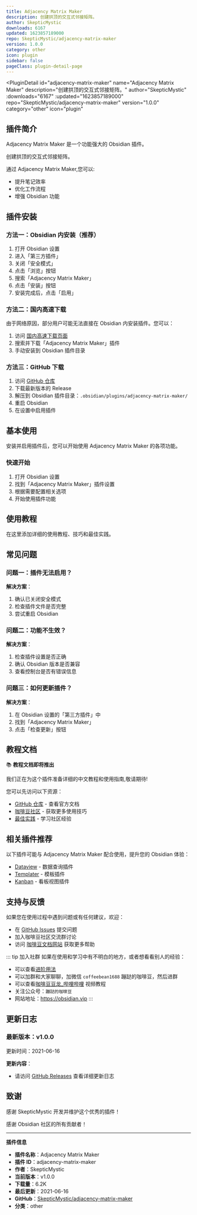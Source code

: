 ```yaml
---
title: Adjacency Matrix Maker
description: 创建拱顶的交互式邻接矩阵。
author: SkepticMystic
downloads: 6167
updated: 1623857189000
repo: SkepticMystic/adjacency-matrix-maker
version: 1.0.0
category: other
icon: plugin
sidebar: false
pageClass: plugin-detail-page
---
```


<PluginDetail
  id="adjacency-matrix-maker"
  name="Adjacency Matrix Maker"
  description="创建拱顶的交互式邻接矩阵。"
  author="SkepticMystic"
  :downloads="6167"
  :updated="1623857189000"
  repo="SkepticMystic/adjacency-matrix-maker"
  version="1.0.0"
  category="other"
  icon="plugin"
>

<!-- AUTO_GENERATED_START -->
## 插件简介

Adjacency Matrix Maker 是一个功能强大的 Obsidian 插件。

创建拱顶的交互式邻接矩阵。

通过 Adjacency Matrix Maker,您可以:

- 提升笔记效率
- 优化工作流程
- 增强 Obsidian 功能

<!-- AUTO_GENERATED_END -->

<!-- AUTO_GENERATED_START -->
## 插件安装

### 方法一：Obsidian 内安装（推荐）

1. 打开 Obsidian 设置
2. 进入「第三方插件」
3. 关闭「安全模式」
4. 点击「浏览」按钮
5. 搜索「Adjacency Matrix Maker」
6. 点击「安装」按钮
7. 安装完成后，点击「启用」

### 方法二：国内高速下载

由于网络原因，部分用户可能无法直接在 Obsidian 内安装插件。您可以：

1. 访问 [国内高速下载页面](/zh/documentation/obsidian-plugins-download.html)
2. 搜索并下载「Adjacency Matrix Maker」插件
3. 手动安装到 Obsidian 插件目录

### 方法三：GitHub 下载

1. 访问 [GitHub 仓库](https://github.com/SkepticMystic/adjacency-matrix-maker)
2. 下载最新版本的 Release
3. 解压到 Obsidian 插件目录：`.obsidian/plugins/adjacency-matrix-maker/`
4. 重启 Obsidian
5. 在设置中启用插件

## 基本使用

安装并启用插件后，您可以开始使用 Adjacency Matrix Maker 的各项功能。

### 快速开始

1. 打开 Obsidian 设置
2. 找到「Adjacency Matrix Maker」插件设置
3. 根据需要配置相关选项
4. 开始使用插件功能

<!-- AUTO_GENERATED_END -->

<!-- CUSTOM_CONTENT_START:tutorial -->
## 使用教程

在这里添加详细的使用教程、技巧和最佳实践。

<!-- CUSTOM_CONTENT_END:tutorial -->

<!-- SHARED_CONTENT_START -->
## 常见问题

### 问题一：插件无法启用？

**解决方案**：
1. 确认已关闭安全模式
2. 检查插件文件是否完整
3. 尝试重启 Obsidian

### 问题二：功能不生效？

**解决方案**：
1. 检查插件设置是否正确
2. 确认 Obsidian 版本是否兼容
3. 查看控制台是否有错误信息

### 问题三：如何更新插件？

**解决方案**：
1. 在 Obsidian 设置的「第三方插件」中
2. 找到「Adjacency Matrix Maker」
3. 点击「检查更新」按钮

## 教程文档

📚 **教程文档即将推出**

我们正在为这个插件准备详细的中文教程和使用指南,敬请期待!

您可以先访问以下资源：
- [GitHub 仓库](https://github.com/SkepticMystic/adjacency-matrix-maker) - 查看官方文档
- [咖啡豆社区](/zh/bases/) - 获取更多使用技巧
- [最佳实践](/zh/best-practices/) - 学习社区经验

## 相关插件推荐

以下插件可能与 Adjacency Matrix Maker 配合使用，提升您的 Obsidian 体验：

- [Dataview](/zh/plugins/dataview.html) - 数据查询插件
- [Templater](/zh/plugins/templater-obsidian.html) - 模板插件
- [Kanban](/zh/plugins/obsidian-kanban.html) - 看板视图插件

## 支持与反馈

如果您在使用过程中遇到问题或有任何建议，欢迎：

- 在 [GitHub Issues](https://github.com/SkepticMystic/adjacency-matrix-maker/issues) 提交问题
- 加入咖啡豆社区交流群讨论
- 访问 [咖啡豆文档网站](https://obsidian.vip) 获取更多帮助

::: tip 加入社群
如果在使用和学习中有不明白的地方，或者想看看别人的经验：
- 可以查看[进阶用法](/zh/advanced)
- 可以加群和大家聊聊，加微信 `coffeebean1688` 蹦跶的咖啡豆，然后进群
- 可以查看[咖啡豆豆龙_哔哩哔哩](https://space.bilibili.com/618777356) 视频教程
- 关注公众号：`蹦跶的咖啡豆`
- 网站地址：https://obsidian.vip
:::
<!-- SHARED_CONTENT_END -->

<!-- AUTO_GENERATED_START -->
## 更新日志

### 最新版本：v1.0.0

更新时间：2021-06-16

**更新内容**：
- 请访问 [GitHub Releases](https://github.com/SkepticMystic/adjacency-matrix-maker/releases) 查看详细更新日志

## 致谢

感谢 SkepticMystic 开发并维护这个优秀的插件！

感谢 Obsidian 社区的所有贡献者！

---

**插件信息**
- **插件名称**：Adjacency Matrix Maker
- **插件 ID**：adjacency-matrix-maker
- **作者**：SkepticMystic
- **当前版本**：v1.0.0
- **下载量**：6.2K
- **最后更新**：2021-06-16
- **GitHub**：[SkepticMystic/adjacency-matrix-maker](https://github.com/SkepticMystic/adjacency-matrix-maker)
- **分类**：other
<!-- AUTO_GENERATED_END -->

</PluginDetail>

